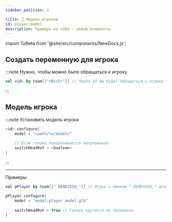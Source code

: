 ```yaml
---
sidebar_position: 1

title: 💁 Модели игроков
id: player-model
description: Примерь на себе - новую внешность
---
```


import ToBeta from '@site/src/components/NewDocs.js';

<ToBeta url='welcome' />

## Создать переменную для игрока

:::note Нужно, чтобы можно было обращаться к игроку
```kts
val <id> by team[{"<Nick>"}] // Через id мы будет обращаться к игроку "Nick"
```
:::

## Модель игрока

:::note Установить модель игрока
```kts
<id>.configure{
    model = "<path/to/model>"
    
    // Если голова поворачивается неправильно
    switchHeadRot = <boolean>
}
```

:::

---

Примеры:
```kts
val pPlayer by team[{"_BENDY659_"}] // Игрок с именем "_BENDY659_" должен существовать в мире, иначе никакого толку

pPlayer.confugure{
    model = "model:player_model.glb"
    
    switchHeadRot = true // Голова крутится не правильно
}
```
